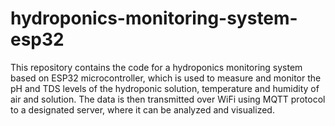 # hydroponics-monitoring-system-esp32
 This repository contains the code for a hydroponics monitoring system based on ESP32 microcontroller, which is used to measure and monitor the pH and TDS levels of the hydroponic solution, temperature and humidity of air and solution. The data is then transmitted over WiFi using MQTT protocol to a designated server, where it can be analyzed and visualized. 
